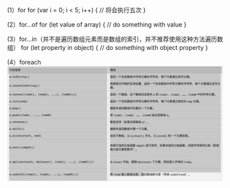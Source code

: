 
(1）for
for (var i = 0; i < 5; i++) {
  // 将会执行五次
}

(2）for…of
for (let value of array) {
  // do something with value
}

(3）for…in（并不是遍历数组元素而是数组的索引，并不推荐使用这种方法遍历数组）
for (let property in object) {
  // do something with object property
}

(4）foreach
![这是图片](/img/1.jpg)